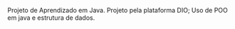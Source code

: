 Projeto de Aprendizado em Java.
Projeto pela plataforma DIO;
Uso de POO em java e estrutura de dados.

